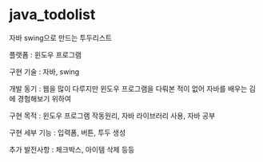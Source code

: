 # java_todolist
자바 swing으로 만드는 투두리스트

플랫폼 : 윈도우 프로그램

구현 기술 : 자바, swing

개발 동기 : 웹을 많이 다루지만 윈도우 프로그램을 다뤄본 적이 없어 자바를 배우는 김에 경험해보기 위하여

구현 목적 : 윈도우 프로그램 작동원리, 자바 라이브러리 사용, 자바 공부

구현 세부 기능 : 입력폼, 버튼, 투두 생성

추가 발전사항 : 체크박스, 아이템 삭제 등등 
